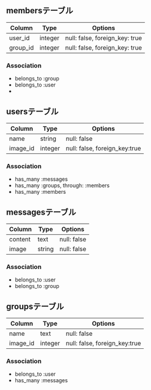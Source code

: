 ## membersテーブル

|Column|Type|Options|
|------|----|-------|
|user_id|integer|null: false, foreign_key: true|
|group_id|integer|null: false, foreign_key: true|
### Association
- belongs_to :group
- belongs_to :user
-

## usersテーブル
|Column|Type|Options|
|-----|-----|-----|
|name|string|null: false|
|image_id|integer|null: false, foreign_key:true|

### Association
- has_many :messages
- has_many :groups, through: :members
- has_many :members

## messagesテーブル
|Column|Type|Options|
|-------|-----|------|
|content|text|null: false|
|image|string|null: false|

### Association
- belongs_to :user
- belongs_to :group

## groupsテーブル
|Column|Type|Options|
|-------|-----|------|
|name|text|null: false|
|image_id|integer|null: false, foreign_key:true|

### Association
- belongs_to :user
- has_many :messages























